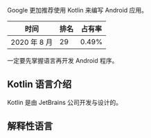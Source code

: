 Google 更加推荐使用 Kotlin 来编写 Android 应用。

| 时间         | 排名 | 占有率 |
| ------------ | ---- | ------ |
| 2020 年 8 月 | 29   | 0.49%  |

一定要先掌握语言再开发 Android 程序。

## Kotlin 语言介绍

Kotlin 是由 JetBrains 公司开发与设计的。

## 解释性语言

